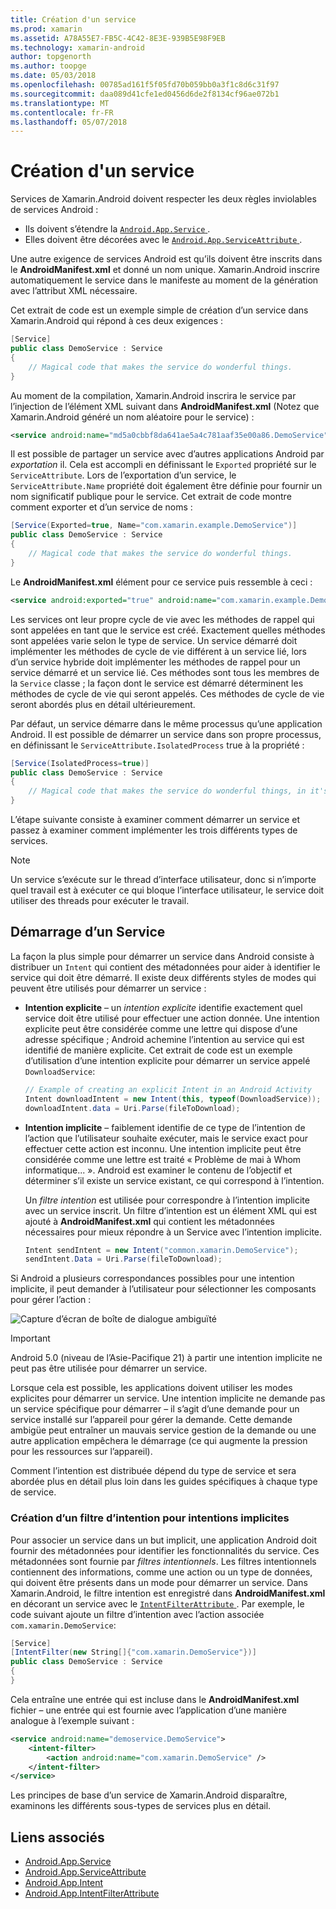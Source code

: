 ```yaml
---
title: Création d'un service
ms.prod: xamarin
ms.assetid: A78A55E7-FB5C-4C42-8E3E-939B5E98F9EB
ms.technology: xamarin-android
author: topgenorth
ms.author: toopge
ms.date: 05/03/2018
ms.openlocfilehash: 00785ad161f5f05fd70b059bb0a3f1c8d6c31f97
ms.sourcegitcommit: daa089d41cfe1ed0456d6de2f8134cf96ae072b1
ms.translationtype: MT
ms.contentlocale: fr-FR
ms.lasthandoff: 05/07/2018
---
```

# <a name="creating-a-service"></a>Création d'un service

Services de Xamarin.Android doivent respecter les deux règles inviolables de services Android :

* Ils doivent s’étendre la [ `Android.App.Service` ](https://developer.xamarin.com/api/type/Android.App.Service/).
* Elles doivent être décorées avec le [ `Android.App.ServiceAttribute` ](https://developer.xamarin.com/api/type/Android.App.ServiceAttribute/).

Une autre exigence de services Android est qu’ils doivent être inscrits dans le **AndroidManifest.xml** et donné un nom unique. Xamarin.Android inscrire automatiquement le service dans le manifeste au moment de la génération avec l’attribut XML nécessaire.

Cet extrait de code est un exemple simple de création d’un service dans Xamarin.Android qui répond à ces deux exigences :  

```csharp
[Service]
public class DemoService : Service
{
    // Magical code that makes the service do wonderful things.
}
```

Au moment de la compilation, Xamarin.Android inscrira le service par l’injection de l’élément XML suivant dans **AndroidManifest.xml** (Notez que Xamarin.Android généré un nom aléatoire pour le service) :

```xml
<service android:name="md5a0cbbf8da641ae5a4c781aaf35e00a86.DemoService" />
```

Il est possible de partager un service avec d’autres applications Android par _exportation_ il. Cela est accompli en définissant le `Exported` propriété sur le `ServiceAttribute`. Lors de l’exportation d’un service, le `ServiceAttribute.Name` propriété doit également être définie pour fournir un nom significatif publique pour le service. Cet extrait de code montre comment exporter et d’un service de noms :

```csharp
[Service(Exported=true, Name="com.xamarin.example.DemoService")]
public class DemoService : Service
{
    // Magical code that makes the service do wonderful things.
}
```

Le **AndroidManifest.xml** élément pour ce service puis ressemble à ceci :

```xml
<service android:exported="true" android:name="com.xamarin.example.DemoService" />
```

Les services ont leur propre cycle de vie avec les méthodes de rappel qui sont appelées en tant que le service est créé. Exactement quelles méthodes sont appelées varie selon le type de service. Un service démarré doit implémenter les méthodes de cycle de vie différent à un service lié, lors d’un service hybride doit implémenter les méthodes de rappel pour un service démarré et un service lié. Ces méthodes sont tous les membres de la `Service` classe ; la façon dont le service est démarré déterminent les méthodes de cycle de vie qui seront appelés. Ces méthodes de cycle de vie seront abordés plus en détail ultérieurement.

Par défaut, un service démarre dans le même processus qu’une application Android. Il est possible de démarrer un service dans son propre processus, en définissant le `ServiceAttribute.IsolatedProcess` true à la propriété :

```csharp
[Service(IsolatedProcess=true)]
public class DemoService : Service
{
    // Magical code that makes the service do wonderful things, in it's own process!
}
```

L’étape suivante consiste à examiner comment démarrer un service et passez à examiner comment implémenter les trois différents types de services.

> [!NOTE]
> Un service s’exécute sur le thread d’interface utilisateur, donc si n’importe quel travail est à exécuter ce qui bloque l’interface utilisateur, le service doit utiliser des threads pour exécuter le travail.

## <a name="starting-a-service"></a>Démarrage d’un Service

La façon la plus simple pour démarrer un service dans Android consiste à distribuer un `Intent` qui contient des métadonnées pour aider à identifier le service qui doit être démarré. Il existe deux différents styles de modes qui peuvent être utilisés pour démarrer un service :

-   **Intention explicite** &ndash; un _intention explicite_ identifie exactement quel service doit être utilisé pour effectuer une action donnée. Une intention explicite peut être considérée comme une lettre qui dispose d’une adresse spécifique ; Android achemine l’intention au service qui est identifié de manière explicite. Cet extrait de code est un exemple d’utilisation d’une intention explicite pour démarrer un service appelé `DownloadService`:

    ```csharp
    // Example of creating an explicit Intent in an Android Activity
    Intent downloadIntent = new Intent(this, typeof(DownloadService));
    downloadIntent.data = Uri.Parse(fileToDownload);
    ```

-   **Intention implicite** &ndash; faiblement identifie de ce type de l’intention de l’action que l’utilisateur souhaite exécuter, mais le service exact pour effectuer cette action est inconnu. Une intention implicite peut être considérée comme une lettre est traité « Problème de mai à Whom informatique... ».
    Android est examiner le contenu de l’objectif et déterminer s’il existe un service existant, ce qui correspond à l’intention.

    Un _filtre intention_ est utilisée pour correspondre à l’intention implicite avec un service inscrit. Un filtre d’intention est un élément XML qui est ajouté à **AndroidManifest.xml** qui contient les métadonnées nécessaires pour mieux répondre à un Service avec l’intention implicite.

    ```csharp
    Intent sendIntent = new Intent("common.xamarin.DemoService");
    sendIntent.Data = Uri.Parse(fileToDownload);
    ```

Si Android a plusieurs correspondances possibles pour une intention implicite, il peut demander à l’utilisateur pour sélectionner les composants pour gérer l’action :

![Capture d’écran de boîte de dialogue ambiguïté](images/creating-a-service-01.png "capture d’écran de boîte de dialogue ambiguïté")

> [!IMPORTANT]
> Android 5.0 (niveau de l’Asie-Pacifique 21) à partir une intention implicite ne peut pas être utilisée pour démarrer un service.

Lorsque cela est possible, les applications doivent utiliser les modes explicites pour démarrer un service. Une intention implicite ne demande pas un service spécifique pour démarrer &ndash; il s’agit d’une demande pour un service installé sur l’appareil pour gérer la demande. Cette demande ambigüe peut entraîner un mauvais service gestion de la demande ou une autre application empêchera le démarrage (ce qui augmente la pression pour les ressources sur l’appareil).

Comment l’intention est distribuée dépend du type de service et sera abordée plus en détail plus loin dans les guides spécifiques à chaque type de service.


### <a name="creating-an-intent-filter-for-implicit-intents"></a>Création d’un filtre d’intention pour intentions implicites

Pour associer un service dans un but implicit, une application Android doit fournir des métadonnées pour identifier les fonctionnalités du service. Ces métadonnées sont fournie par _filtres intentionnels_. Les filtres intentionnels contiennent des informations, comme une action ou un type de données, qui doivent être présents dans un mode pour démarrer un service. Dans Xamarin.Android, le filtre intention est enregistré dans **AndroidManifest.xml** en décorant un service avec le [ `IntentFilterAttribute` ](https://developer.xamarin.com/api/type/Android.App.IntentFilterAttribute/). Par exemple, le code suivant ajoute un filtre d’intention avec l’action associée `com.xamarin.DemoService`:

```csharp
[Service]
[IntentFilter(new String[]{"com.xamarin.DemoService"})]
public class DemoService : Service
{
}
```

Cela entraîne une entrée qui est incluse dans le **AndroidManifest.xml** fichier &ndash; une entrée qui est fournie avec l’application d’une manière analogue à l’exemple suivant :

```xml
<service android:name="demoservice.DemoService">
    <intent-filter>
        <action android:name="com.xamarin.DemoService" />
    </intent-filter>
</service>
```

Les principes de base d’un service de Xamarin.Android disparaître, examinons les différents sous-types de services plus en détail.


## <a name="related-links"></a>Liens associés

- [Android.App.Service](https://developer.xamarin.com/api/type/Android.App.Service/)
- [Android.App.ServiceAttribute](https://developer.xamarin.com/api/type/Android.App.ServiceAttribute/)
- [Android.App.Intent](https://developer.xamarin.com/api/type/Android.Content.Intent/)
- [Android.App.IntentFilterAttribute](https://developer.xamarin.com/api/type/Android.App.IntentFilterAttribute/)
